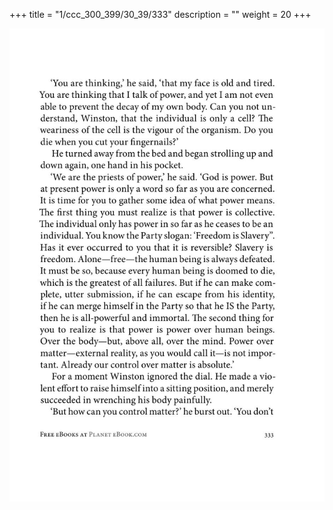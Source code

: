+++
title = "1/ccc_300_399/30_39/333"
description = ""
weight = 20
+++

<img class="center-fit-jpg" src="/jpg_/out_jpg_1984__333.jpg" ></img>

